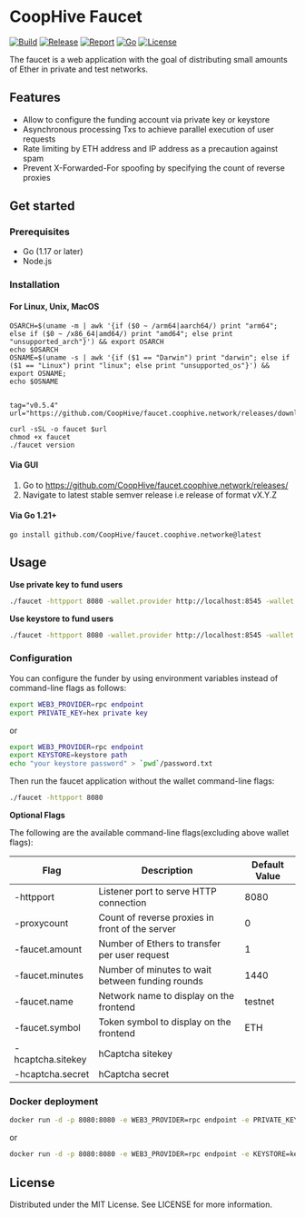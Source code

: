 # CoopHive Faucet

[![Build](https://img.shields.io/github/actions/workflow/status/CoopHive/faucet.coophive.network/build.yml?branch=main)](https://github.com/CoopHive/faucet.coophive.network/actions/workflows/build.yml)
[![Release](https://img.shields.io/github/v/release/CoopHive/faucet.coophive.network)](https://github.com/CoopHive/faucet.coophive.network/releases)
[![Report](https://goreportcard.com/badge/github.com/CoopHive/faucet.coophive.network)](https://goreportcard.com/report/github.com/CoopHive/faucet.coophive.network)
[![Go](https://img.shields.io/github/go-mod/go-version/CoopHive/faucet.coophive.network)](https://go.dev/)
[![License](https://img.shields.io/github/license/CoopHive/faucet.coophive.network)](./LICENSE)

The faucet is a web application with the goal of distributing small amounts of Ether in private and test networks.

## Features

* Allow to configure the funding account via private key or keystore
* Asynchronous processing Txs to achieve parallel execution of user requests
* Rate limiting by ETH address and IP address as a precaution against spam
* Prevent X-Forwarded-For spoofing by specifying the count of reverse proxies

## Get started

### Prerequisites

* Go (1.17 or later)
* Node.js

### Installation

#### For Linux, Unix, MacOS


```shell
OSARCH=$(uname -m | awk '{if ($0 ~ /arm64|aarch64/) print "arm64"; else if ($0 ~ /x86_64|amd64/) print "amd64"; else print "unsupported_arch"}') && export OSARCH
echo $OSARCH
OSNAME=$(uname -s | awk '{if ($1 == "Darwin") print "darwin"; else if ($1 == "Linux") print "linux"; else print "unsupported_os"}') && export OSNAME;
echo $OSNAME


tag="v0.5.4"
url="https://github.com/CoopHive/faucet.coophive.network/releases/download/$tag/faucet-$OSNAME-$OSARCH"

curl -sSL -o faucet $url
chmod +x faucet
./faucet version

```

#### Via GUI

1. Go to https://github.com/CoopHive/faucet.coophive.network/releases/
2. Navigate to latest stable semver release i.e release of format vX.Y.Z

#### Via Go 1.21+

`go install github.com/CoopHive/faucet.coophive.networke@latest`


## Usage

**Use private key to fund users**

```bash
./faucet -httpport 8080 -wallet.provider http://localhost:8545 -wallet.privkey privkey
```

**Use keystore to fund users**

```bash
./faucet -httpport 8080 -wallet.provider http://localhost:8545 -wallet.keyjson keystore -wallet.keypass password.txt
```

### Configuration

You can configure the funder by using environment variables instead of command-line flags as follows:
```bash
export WEB3_PROVIDER=rpc endpoint
export PRIVATE_KEY=hex private key
```

or

```bash
export WEB3_PROVIDER=rpc endpoint
export KEYSTORE=keystore path
echo "your keystore password" > `pwd`/password.txt
```

Then run the faucet application without the wallet command-line flags:
```bash
./faucet -httpport 8080
```

**Optional Flags**

The following are the available command-line flags(excluding above wallet flags):

| Flag              | Description                                      | Default Value |
|-------------------|--------------------------------------------------|---------------|
| -httpport         | Listener port to serve HTTP connection           | 8080          |
| -proxycount       | Count of reverse proxies in front of the server  | 0             |
| -faucet.amount    | Number of Ethers to transfer per user request    | 1             |
| -faucet.minutes   | Number of minutes to wait between funding rounds | 1440          |
| -faucet.name      | Network name to display on the frontend          | testnet       |
| -faucet.symbol    | Token symbol to display on the frontend          | ETH           |
| -hcaptcha.sitekey | hCaptcha sitekey                                 |               |
| -hcaptcha.secret  | hCaptcha secret                                  |               |

### Docker deployment

```bash
docker run -d -p 8080:8080 -e WEB3_PROVIDER=rpc endpoint -e PRIVATE_KEY=hex private key CoopHive/faucet.coophive.network:1.1.0
```

or

```bash
docker run -d -p 8080:8080 -e WEB3_PROVIDER=rpc endpoint -e KEYSTORE=keystore path -v `pwd`/keystore:/app/keystore -v `pwd`/password.txt:/app/password.txt CoopHive/faucet.coophive.network:1.1.0
```

## License

Distributed under the MIT License. See LICENSE for more information.
